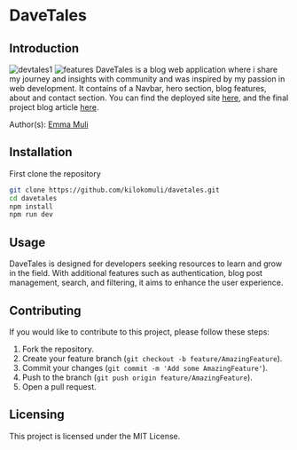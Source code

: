 # DaveTales

## Introduction

![devtales1](https://github.com/kilokomuli/devtales/assets/87370159/ef0b9768-1ca7-4459-ae08-b0cb8caacd2b)
![features](https://github.com/kilokomuli/devtales/assets/87370159/2337e0d0-b249-43ca-94e2-7f41c63669fe)
DaveTales is a blog web application where i share my journey and insights with community and was inspired by my passion in web development. It contains of a Navbar, hero section, blog features, about and contact section. You can find the deployed site [here](https://kilokomuli.github.io/devtales/), and the final project blog article [here](link-to-blog-article).

Author(s): [Emma Muli](https://www.linkedin.com/in/emma-kiloko-0b4823229/)

## Installation

First clone the repository

```bash
git clone https://github.com/kilokomuli/davetales.git
cd davetales
npm install
npm run dev
```

## Usage

DaveTales is designed for developers seeking resources to learn and grow in the field. With additional features such as authentication, blog post management, search, and filtering, it aims to enhance the user experience.  

## Contributing

If you would like to contribute to this project, please follow these steps:  

1. Fork the repository.
2. Create your feature branch (`git checkout -b feature/AmazingFeature`).
3. Commit your changes (`git commit -m 'Add some AmazingFeature'`).
4. Push to the branch (`git push origin feature/AmazingFeature`).
5. Open a pull request.

## Licensing

This project is licensed under the MIT License.